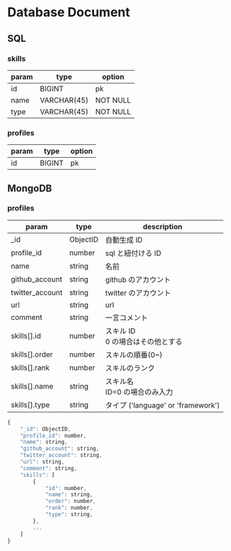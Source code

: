 # Database Document

## SQL

### skills

| param | type        | option   |
| ----- | ----------- | -------- |
| id    | BIGINT      | pk       |
| name  | VARCHAR(45) | NOT NULL |
| type  | VARCHAR(45) | NOT NULL |

### profiles

| param | type   | option |
| ----- | ------ | ------ |
| id    | BIGINT | pk     |

## MongoDB

### profiles

| param           | type     | description                         |
| --------------- | -------- | ----------------------------------- |
| \_id            | ObjectID | 自動生成 ID                         |
| profile_id      | number   | sql と紐付ける ID                   |
| name            | string   | 名前                                |
| github_account  | string   | github のアカウント                 |
| twitter_account | string   | twitter のアカウント                |
| url             | string   | url                                 |
| comment         | string   | 一言コメント                        |
| skills[].id     | number   | スキル ID<br>0 の場合はその他とする |
| skills[].order  | number   | スキルの順番(0~)                    |
| skills[].rank   | number   | スキルのランク                      |
| skills[].name   | string   | スキル名<br>ID=0 の場合のみ入力     |
| skills[].type   | string   | タイプ ('language' or 'framework')  |

```javascript
{
    "_id": ObjectID,
    "profile_id": number,
    "name": string,
    "github_account": string,
    "twitter_account": string,
    "url": string,
    "comment": string,
    "skills": [
        {
            "id": number,
            "name": string,
            "order": number,
            "rank": number,
            "type": string,
        },
        ...
    ]
}
```
